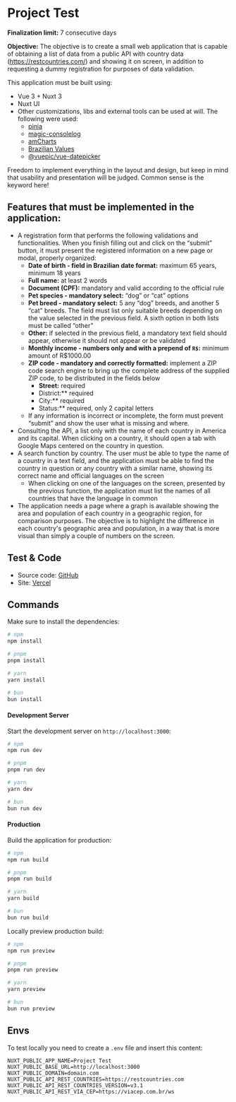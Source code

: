 # Project Test

**Finalization limit:** 7 consecutive days

**Objective:** The objective is to create a small web application that is capable of obtaining a list of data from a public API with country data (<a href="https://restcountries.com/" target="_black">https://restcountries.com/</a>) and showing it on screen, in addition to requesting a dummy registration for purposes of data validation.</p>

This application must be built using:

- Vue 3 + Nuxt 3
- Nuxt UI
- Other customizations, libs and external tools can be used at will. The following were used:
  - <a href="https://pinia.vuejs.org/" targe="_black">pinia</a>
  - <a href="https://www.npmjs.com/package/@vlalg-nimbus/magic-consolelog" targe="_black">magic-consolelog</a>
  - <a href="https://www.amcharts.com/" targe="_black">amCharts</a>
  - <a href="https://github.com/VitorLuizC/brazilian-values#isCPF" targe="_black">Brazilian Values</a>
  - <a href="https://vue3datepicker.com/" targe="_black">@vuepic/vue-datepicker</a>

Freedom to implement everything in the layout and design, but keep in mind that usability and presentation will be judged. Common sense is the keyword here!

## Features that must be implemented in the application:

- A registration form that performs the following validations and functionalities. When you finish filling out and click on the “submit” button, it must present the registered information on a new page or modal, properly organized:
  - **Date of birth - field in Brazilian date format:** maximum 65 years, minimum 18 years
  - **Full name:** at least 2 words
  - **Document (CPF):** mandatory and valid according to the official rule
  - **Pet species - mandatory select:** “dog” or “cat” options
  - **Pet breed - mandatory select:** 5 any “dog” breeds, and another 5 “cat” breeds. The field must list only suitable breeds depending on the value selected in the previous field. A sixth option in both lists must be called “other”
  - **Other:** if selected in the previous field, a mandatory text field should appear, otherwise it should not appear or be validated
  - **Monthly income - numbers only and with a prepend of `R$`:** minimum amount of R$1000.00
  - **ZIP code - mandatory and correctly formatted:** implement a ZIP code search engine to bring up the complete address of the supplied ZIP code, to be distributed in the fields below
    - **Street:** required
    - District:** required
    - City:** required
    - Status:** required, only 2 capital letters
  - If any information is incorrect or incomplete, the form must prevent “submit” and show the user what is missing and where.
- Consulting the API, a list only with the name of each country in America and its capital. When clicking on a country, it should open a tab with Google Maps centered on the country in question.
- A search function by country. The user must be able to type the name of a country in a text field, and the application must be able to find the country in question or any country with a similar name, showing its correct name and official languages on the screen
  - When clicking on one of the languages on the screen, presented by the previous function, the application must list the names of all countries that have the language in common
- The application needs a page where a graph is available showing the area and population of each country in a geographic region, for comparison purposes. The objective is to highlight the difference in each country's geographic area and population, in a way that is more visual than simply a couple of numbers on the screen.

## Test & Code

- Source code: [GitHub](https://github.com/TonhaoSantos/project-test)
- Site: [Vercel](https://project-test-psi-ashen.vercel.app/)

## Commands

Make sure to install the dependencies:

```bash
# npm
npm install

# pnpm
pnpm install

# yarn
yarn install

# bun
bun install
```

#### Development Server

Start the development server on `http://localhost:3000`:

```bash
# npm
npm run dev

# pnpm
pnpm run dev

# yarn
yarn dev

# bun
bun run dev
```

#### Production

Build the application for production:

```bash
# npm
npm run build

# pnpm
pnpm run build

# yarn
yarn build

# bun
bun run build
```

Locally preview production build:

```bash
# npm
npm run preview

# pnpm
pnpm run preview

# yarn
yarn preview

# bun
bun run preview
```

## Envs

To test locally you need to create a `.env` file and insert this content:

```
NUXT_PUBLIC_APP_NAME=Project Test
NUXT_PUBLIC_BASE_URL=http://localhost:3000
NUXT_PUBLIC_DOMAIN=domain.com
NUXT_PUBLIC_API_REST_COUNTRIES=https://restcountries.com
NUXT_PUBLIC_API_REST_COUNTRIES_VERSION=v3.1
NUXT_PUBLIC_API_REST_VIA_CEP=https://viacep.com.br/ws
```
